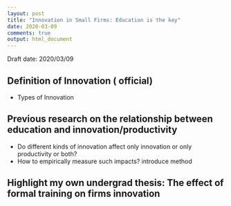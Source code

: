 ```yaml
---
layout: post
title: "Innovation in Small Firms: Education is the key"
date: 2020-03-09
comments: true
output: html_document
---
```


Draft date: 2020/03/09


## Definition of Innovation ( official)
- Types of Innovation

## Previous research on the relationship between education and innovation/productivity
  - Do different kinds of innovation affect only innovation or only productivity or both?
  - How to empirically measure such impacts? introduce method
  
## Highlight my own undergrad thesis: The effect of formal training on firms innovation


  
